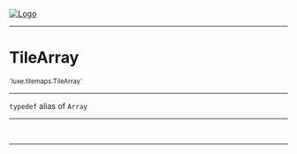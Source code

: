 
[![Logo](../../../images/logo.png)](../../../api/index.html)

---


<h1>TileArray</h1>
<small>`luxe.tilemaps.TileArray`</small>



<hr/>

`typedef`&nbsp;alias of `Array`   

<hr/>


&nbsp;
&nbsp;











<hr/>

&nbsp;
&nbsp;
&nbsp;
&nbsp;